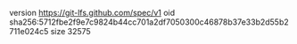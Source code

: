 version https://git-lfs.github.com/spec/v1
oid sha256:5712fbe2f9e7c9824b44cc701a2df7050300c46878b37e33b2d55b2711e024c5
size 32575
